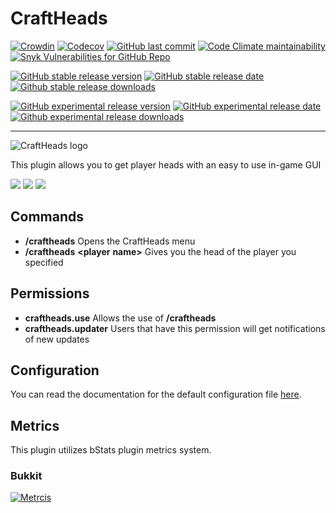 # CraftHeads

<!--
[![Jenkins](https://img.shields.io/jenkins/build?jobUrl=https%3A%2F%2Fci.ursinn.dev%2Fjob%2Fursinn%2Fjob%2Fcraftheads&logo=jenkins&style=for-the-badge)](https://ci.ursinn.dev/job/ursinn/job/craftheads)
-->
[![Crowdin](https://badges.crowdin.net/craftheads/localized.svg)](https://crowdin.com/project/craftheads)
[![Codecov](https://img.shields.io/codecov/c/gh/ursinn/craftheads?label=Coverage&logo=codecov)](https://app.codecov.io/gh/ursinn/craftheads)
[![GitHub last commit](https://img.shields.io/github/last-commit/ursinn/craftheads?logo=github)](https://github.com/ursinn/craftheads/commits)
[![Code Climate maintainability](https://img.shields.io/codeclimate/maintainability/ursinn/craftheads?logo=codeclimate)](https://codeclimate.com/github/ursinn/craftheads)
[![Snyk Vulnerabilities for GitHub Repo](https://img.shields.io/snyk/vulnerabilities/github/ursinn/craftheads?logo=snyk)](https://snyk.io/test/github/ursinn/craftheads)

[![GitHub stable release version](https://img.shields.io/github/release/ursinn/craftheads?label=Stable&logo=github)](https://github.com/ursinn/craftheads/releases/latest)
[![GitHub stable release date](https://img.shields.io/github/release-date/ursinn/craftheads?label=Released&logo=github)](https://github.com/ursinn/craftheads/releases/latest)
[![Github stable release downloads](https://img.shields.io/github/downloads/ursinn/craftheads/latest/total?label=Downloads&logo=github)](https://github.com/ursinn/craftheads/releases/latest)

[![GitHub experimental release version](https://img.shields.io/github/release/ursinn/craftheads/all?label=Experimental&logo=github)](https://github.com/ursinn/craftheads/releases)
[![GitHub experimental release date](https://img.shields.io/github/release-date-pre/ursinn/craftheads?label=Released&logo=github)](https://github.com/ursinn/craftheads/releases)
[![Github experimental release downloads](https://img.shields.io/github/downloads-pre/ursinn/craftheads/latest/total?label=Downloads&logo=github)](https://github.com/ursinn/craftheads/releases)

---

![CraftHeads logo](http://i.imgur.com/WqkRLhF.png)

This plugin allows you to get player heads with an easy to use in-game GUI

![](http://i.imgur.com/qaC7lmA.png)
![](http://i.imgur.com/RbqMbRu.png)
![](http://i.imgur.com/PWqekGh.png)

## **Commands**

* **/craftheads** Opens the CraftHeads menu
* **/craftheads** **<player** **name>** Gives you the head of the player you specified

## **Permissions**

* **craftheads.use** Allows the use of **/craftheads**
* **craftheads.updater** Users that have this permission will get notifications of new updates

## **Configuration**

You can read the documentation for the default configuration
file [here](https://github.com/ursinn/CraftHeads/blob/master/src/main/resources/config.yml).

## Metrics

This plugin utilizes bStats plugin metrics system.

### Bukkit

[![Metrcis](https://bstats.org/signatures/bukkit/CraftHeads.svg)](https://bstats.org/plugin/bukkit/CraftHeads/3033)
